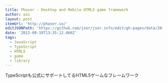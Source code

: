 ```yaml
---
title: Phaser - Desktop and Mobile HTML5 game framework
author: azu
layout: post
itemUrl: 'http://phaser.io/'
editJSONPath: 'https://github.com/jser/jser.info/edit/gh-pages/data/2013/09/index.json'
date: '2013-09-19T13:35:12.466Z'
tags:
  - JavaScript
  - TypeScript
  - HTML5
  - game
  - library
---
```

TypeScriptも公式にサポートしてるHTML5ゲームなフレームワーク
